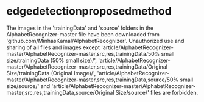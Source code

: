 # edgedetectionproposedmethod

The images in the 'trainingData' and 'source' folders in the AlphabetRecognizer-master file have been downloaded from 'github.com/MinhasKamal/AlphabetRecognizer'. Unauthorized use and sharing of all files and images except 'article/AlphabetRecognizer-master/AlphabetRecognizer-master,src,res,trainingData/50% small size/trainingData (50% small size)/', 'article/AlphabetRecognizer-master/AlphabetRecognizer-master,src,res,trainingData/Original Size/trainingData (Original Image)/', 'article/AlphabetRecognizer-master/AlphabetRecognizer-master,src,res,trainingData,source/50% small size/source/' and 'article/AlphabetRecognizer-master/AlphabetRecognizer-master,src,res,trainingData,source/Original Size/source/' files are forbidden.
